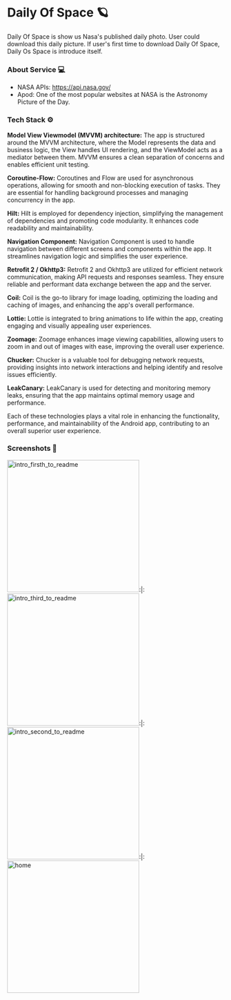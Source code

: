 # Daily Of Space 🪐
Daily Of Space is show us Nasa's published daily photo. User could download this daily picture. If user's first time to download Daily Of Space, Daily Os Space is introduce  itself.

### About Service 💻
- NASA APIs: https://api.nasa.gov/ 
- Apod: One of the most popular websites at NASA is the Astronomy Picture of the Day. 

### Tech Stack ⚙️

**Model View Viewmodel (MVVM) architecture:** 
The app is structured around the MVVM architecture, where the Model represents the data and business logic, the View handles UI rendering, and the ViewModel acts as a mediator between them. MVVM ensures a clean separation of concerns and enables efficient unit testing.

**Coroutine-Flow:** 
Coroutines and Flow are used for asynchronous operations, allowing for smooth and non-blocking execution of tasks. They are essential for handling background processes and managing concurrency in the app.

**Hilt:** 
Hilt is employed for dependency injection, simplifying the management of dependencies and promoting code modularity. It enhances code readability and maintainability.

**Navigation Component:** 
Navigation Component is used to handle navigation between different screens and components within the app. It streamlines navigation logic and simplifies the user experience.

**Retrofit 2 / Okhttp3:** 
Retrofit 2 and Okhttp3 are utilized for efficient network communication, making API requests and responses seamless. They ensure reliable and performant data exchange between the app and the server.

**Coil:** 
Coil is the go-to library for image loading, optimizing the loading and caching of images, and enhancing the app's overall performance.

**Lottie:** 
Lottie is integrated to bring animations to life within the app, creating engaging and visually appealing user experiences.

**Zoomage:** 
Zoomage enhances image viewing capabilities, allowing users to zoom in and out of images with ease, improving the overall user experience.

**Chucker:** 
Chucker is a valuable tool for debugging network requests, providing insights into network interactions and helping identify and resolve issues efficiently.

**LeakCanary:** 
LeakCanary is used for detecting and monitoring memory leaks, ensuring that the app maintains optimal memory usage and performance.

Each of these technologies plays a vital role in enhancing the functionality, performance, and maintainability of the Android app, contributing to an overall superior user experience.


### Screenshots 📸
<img width="306" alt="intro_firsth_to_readme" src="https://user-images.githubusercontent.com/27770096/147878539-af12f508-f5a2-4bdf-a191-78db1a8f2208.png">:|:
<img width="306" alt="intro_third_to_readme" src="https://user-images.githubusercontent.com/27770096/147878557-b7c11833-09d4-42db-a4dc-9ad4dbe84730.png">:|:
<img width="306" alt="intro_second_to_readme" src="https://user-images.githubusercontent.com/27770096/147878545-7c211c92-b31f-4fc1-828b-4fb11d421da2.png">:|:<img width="306" alt="home" src="https://user-images.githubusercontent.com/27770096/147878716-7afa952d-fa91-40e9-97df-9b1bebc225ec.png">




